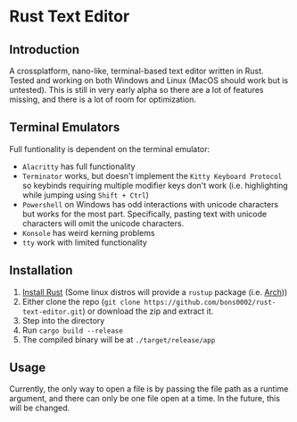 # Rust Text Editor

## Introduction

A crossplatform, nano-like, terminal-based text editor written in Rust. Tested and working on both Windows and Linux (MacOS should work but is untested). This is still in very early alpha so there are a lot of features missing, and there is a lot of room for optimization.

## Terminal Emulators

Full funtionality is dependent on the terminal emulator:

* `Alacritty` has full functionality
* `Terminator` works, but doesn't implement the `Kitty Keyboard Protocol` so keybinds requiring multiple modifier keys don't work (i.e. highlighting while jumping using `Shift + Ctrl`)
* `Powershell` on Windows has odd interactions with unicode characters but works for the most part. Specifically, pasting text with unicode characters will omit the unicode characters.
* `Konsole` has weird kerning problems
* `tty` work with limited functionality

## Installation

1. [Install Rust](https://www.rust-lang.org/tools/install) (Some linux distros will provide a `rustup` package (i.e. [Arch](https://archlinux.org/packages/?name=rustup)))
2. Either clone the repo (`git clone https://github.com/bons0002/rust-text-editor.git`) or download the zip and extract it.
3. Step into the directory
4. Run `cargo build --release`
5. The compiled binary will be at `./target/release/app`

## Usage

Currently, the only way to open a file is by passing the file path as a runtime argument, and there can only be one file open at a time. In the future, this will be changed.
